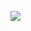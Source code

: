 <br>
<span align="center">
  <img align="center" margin="2" src="https://github-profile-trophy.vercel.app/?username=MariaLauraFonseca&column=8&margin-w=10&margin-h=15&theme=chalk&no-frame=true">
</span>
<br>
